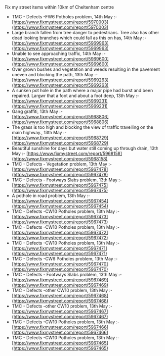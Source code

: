 Fix my street items within 10km of Cheltenham centre

<!-- fix_marker starts -->

- TMC - Defects -FW6 Potholes problem, 14th May :- [https://www.fixmystreet.com/report/5970003](https://www.fixmystreet.com/report/5970003)
- Large branch fallen from tree danger to pedestrians. Tree also has other dead looking branches which could fall as this on has, 14th May :- [https://www.fixmystreet.com/report/5969963](https://www.fixmystreet.com/report/5969963)
- Unable to see approaching traffic, 14th May :- [https://www.fixmystreet.com/report/5969600](https://www.fixmystreet.com/report/5969600)
- Over grown bushes and vegetation and weeds resulting in the pavement uneven and blocking the path, 13th May :- [https://www.fixmystreet.com/report/5969263](https://www.fixmystreet.com/report/5969263)
- A sunken pot hole in the path where a major pipe had burst and been repaired. Largwr that a foot and about a foot deep, 13th May :- [https://www.fixmystreet.com/report/5969231](https://www.fixmystreet.com/report/5969231)
- Gang graffiti, 13th May :- [https://www.fixmystreet.com/report/5968806](https://www.fixmystreet.com/report/5968806)
- The grass is too high and blocking the view of traffic travelling on the main highway., 13th May :- [https://www.fixmystreet.com/report/5968729](https://www.fixmystreet.com/report/5968729)
- Beautiful sunshine for days but water still coming up through drain, 13th May :- [https://www.fixmystreet.com/report/5968158](https://www.fixmystreet.com/report/5968158)
- TMC - Defects - Vegetation problem, 13th May :- [https://www.fixmystreet.com/report/5967478](https://www.fixmystreet.com/report/5967478)
- TMC - Defects - Footways Slabs problem, 13th May :- [https://www.fixmystreet.com/report/5967475](https://www.fixmystreet.com/report/5967475)
- A pothole in road problem, 13th May :- [https://www.fixmystreet.com/report/5967454](https://www.fixmystreet.com/report/5967454)
- TMC - Defects -CW10 Potholes problem, 13th May :- [https://www.fixmystreet.com/report/5967473](https://www.fixmystreet.com/report/5967473)
- TMC - Defects -CW10 Potholes problem, 13th May :- [https://www.fixmystreet.com/report/5967472](https://www.fixmystreet.com/report/5967472)
- TMC - Defects -CW10 Potholes problem, 13th May :- [https://www.fixmystreet.com/report/5967471](https://www.fixmystreet.com/report/5967471)
- TMC - Defects -CW6 Potholes  problem, 13th May :- [https://www.fixmystreet.com/report/5967470](https://www.fixmystreet.com/report/5967470)
- TMC - Defects - Footways Slabs problem, 13th May :- [https://www.fixmystreet.com/report/5967469](https://www.fixmystreet.com/report/5967469)
- TMC - Defects -other CW10 problem, 13th May :- [https://www.fixmystreet.com/report/5967468](https://www.fixmystreet.com/report/5967468)
- TMC - Defects -other CW10 problem, 13th May :- [https://www.fixmystreet.com/report/5967467](https://www.fixmystreet.com/report/5967467)
- TMC - Defects -CW10 Potholes problem, 13th May :- [https://www.fixmystreet.com/report/5967466](https://www.fixmystreet.com/report/5967466)
- TMC - Defects -CW10 Potholes problem, 13th May :- [https://www.fixmystreet.com/report/5967465](https://www.fixmystreet.com/report/5967465)

<!-- fix_marker ends -->